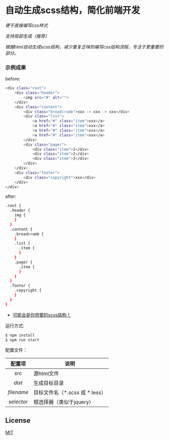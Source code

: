 # 自动生成scss结构，简化前端开发
*便于直接编写css样式*

*支持局部生成（推荐）*

*根据html自动生成scss结构，减少重复乏味的编写css结构流程，专注于更重要的部分。*


### 示例成果
before:
``` bash
<div class="root">
    <div class="header">
        <img src="#" alt="">
    </div>
    <div class="content">
        <div class="breadcrumb">xxx -> xxx -> xxx</div>
        <div class="list">
            <a href="#" class="item">xxx</a>
            <a href="#" class="item">xxx</a>
            <a href="#" class="item">xxx</a>
            <a href="#" class="item">xxx</a>
        </div>
        <div class="pager">
            <div class="item">1</div>
            <div class="item">2</div>
            <div class="item">3</div>
        </div>
    </div>
    <div class="footer">
        <div class="copyright">xxx</div>
    </div>
</div>
```
after:
``` bash
.root {
  .header {
    img {
    }
  }
  .content {
    .breadcrumb {
    }
    .list {
      .item {
      }
    }
    .pager {
      .item {
      }
    }
  }
  .footer {
    .copyright {
    }
  }
}

```

* <a href="https://github.com/lyuns/generate_css_structure/tree/master/dist/result.scss">可能会是你想要的scss结构！</a>

运行方式:

``` bash
$ npm install
$ npm run start
```

配置文件：

配置项 | 说明
:---: | ---
*src* | 源html文件 
*dist* | 生成目标目录
*filename* | 目标文件名（*.scss 或 *.less） 
*selector* | 根选择器（类似于jquery）

## License

[MIT](http://opensource.org/licenses/MIT)
